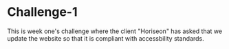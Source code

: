 # Challenge-1
This is week one's challenge where the client "Horiseon" has asked that we update the website so that it is compliant with accessbility standards. 

